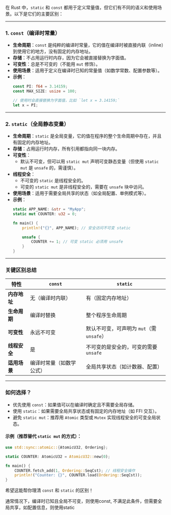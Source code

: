 在 Rust 中，`static` 和 `const` 都用于定义常量值，但它们有不同的语义和使用场景。以下是它们的主要区别：

---

### **1. `const`（编译时常量）**
- **生命周期**：`const` 是纯粹的编译时常量，它的值在编译时被直接内联（inline）到使用它的地方，没有固定的内存地址。
- **存储**：不占用运行时内存，因为它会被直接替换为字面值。
- **可变性**：总是不可变的（不能用 `mut` 修饰）。
- **使用场景**：适用于定义在编译时已知的常量值（如数学常数、配置参数等）。
- **示例**：
  ```rust
  const PI: f64 = 3.14159;
  const MAX_SIZE: usize = 100;

  // 使用时会直接替换为字面值，比如 `let x = 3.14159;`
  let x = PI;
  ```

---

### **2. `static`（全局静态变量）**
- **生命周期**：`static` 是全局变量，它的值在程序的整个生命周期中存在，并且有固定的内存地址。
- **存储**：占用运行时内存，所有引用都指向同一块内存。
- **可变性**：
  - 默认不可变，但可以用 `static mut` 声明可变静态变量（但使用 `static mut` 是 `unsafe` 的，需谨慎）。
- **线程安全**：
  - 不可变的 `static` 是线程安全的。
  - 可变的 `static mut` 是非线程安全的，需要在 `unsafe` 块中访问。
- **使用场景**：适用于需要全局共享的状态（如全局配置、单例模式等）。
- **示例**：
  ```rust
  static APP_NAME: &str = "MyApp";
  static mut COUNTER: u32 = 0;

  fn main() {
      println!("{}", APP_NAME); // 安全访问不可变 static

      unsafe {
          COUNTER += 1; // 可变 static 必须用 unsafe
      }
  }
  ```

---

### **关键区别总结**
| 特性                | `const`                     | `static`                     |
|---------------------|----------------------------|-----------------------------|
| **内存地址**         | 无（编译时内联）           | 有（固定内存地址）          |
| **生命周期**         | 编译时替换                 | 整个程序生命周期            |
| **可变性**           | 永远不可变                 | 默认不可变，可声明为 `mut`（需 `unsafe`） |
| **线程安全**         | 是                         | 不可变的是安全的，可变的需要 `unsafe` |
| **适用场景**         | 编译时常量（如数学公式）   | 全局共享状态（如计数器、配置） |

---

### **如何选择？**
- 优先使用 `const`：如果值可以在编译时确定且不需要全局存储。
- 使用 `static`：如果需要全局共享状态或有固定的内存地址（如 FFI 交互）。
- 避免 `static mut`：推荐用 `Atomic` 类型或 `Mutex` 实现线程安全的可变全局状态。

#### 示例（推荐替代 `static mut` 的方式）：
```rust
use std::sync::atomic::{AtomicU32, Ordering};

static COUNTER: AtomicU32 = AtomicU32::new(0);

fn main() {
    COUNTER.fetch_add(1, Ordering::SeqCst); // 线程安全操作
    println!("Counter: {}", COUNTER.load(Ordering::SeqCst));
}
```

希望这能帮你理清 `const` 和 `static` 的区别！

通常情况下，编译时已知且全局不可变，则使用const, 不满足此条件，但需要全局共享，如配置信息，则使用static



